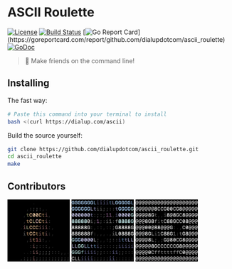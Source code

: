 # ASCII Roulette

[![License](https://img.shields.io/github/license/dialupdotcom/ascii_roulette.svg)](https://raw.githubusercontent.com/dialupdotcom/ascii_roulette/master/LICENSE)
[![Build Status](https://travis-ci.org/dialupdotcom/ascii_roulette.svg?branch=master)](https://travis-ci.org/dialupdotcom/ascii_roulette)
[![Go Report Card](https://goreportcard.com/badge/github.com/dialupdotcom/ascii_roulette?)](https://goreportcard.com/report/github.com/dialupdotcom/ascii_roulette)
[![GoDoc](https://godoc.org/github.com/dialupdotcom/ascii_roulette?status.svg)](https://godoc.org/github.com/dialupdotcom/ascii_roulette)

> 👾 Make friends on the command line!

## Installing

The fast way:
```sh
# Paste this command into your terminal to install
bash <(curl https://dialup.com/ascii)
```

Build the source yourself:
```sh
git clone https://github.com/dialupdotcom/ascii_roulette.git
cd ascii_roulette
make
```

## Contributors

[![maxhawkins](avatar/contributors/maxhawkins.png)](https://github.com/maxhawkins)
[![Sean-Der](avatar/contributors/Sean-Der.png)](https://github.com/Sean-Der)
[![djbaskin](avatar/contributors/djbaskin.png)](https://github.com/djbaskin)
